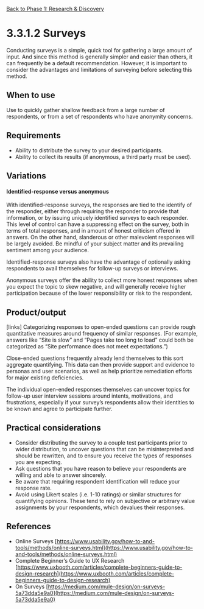 [Back to Phase 1: Research & Discovery](3-3-research.md)

# 3.3.1.2 Surveys

Conducting surveys is a simple, quick tool for gathering a large amount of input. And since this method is generally simpler and easier than others, it can frequently be a default recommendation. However, it is important to consider the advantages and limitations of surveying before selecting this method.

## When to use

Use to quickly gather shallow feedback from a large number of respondents, or from a set of respondents who have anonymity concerns.

## Requirements

- Ability to distribute the survey to your desired participants.
- Ability to collect its results (if anonymous, a third party must be used).

## Variations

#### **Identified-response** versus **anonymous**

With identified-response surveys, the responses are tied to the identify of the responder, either through requiring the responder to provide that information, or by issuing uniquely identified surveys to each responder. This level of control can have a suppressing effect on the survey, both in terms of total responses, and in amount of honest criticism offered in answers. On the other hand, slanderous or other malevolent responses will be largely avoided. Be mindful of your subject matter and its prevailing sentiment among your audience.

Identified-response surveys also have the advantage of optionally asking respondents to avail themselves for follow-up surveys or interviews.

Anonymous surveys offer the ability to collect more honest responses when you expect the topic to skew negative, and will generally receive higher participation because of the lower responsibility or risk to the respondent.

## Product/output

[links] Categorizing responses to open-ended questions can provide rough quantitative measures around frequency of similar responses. (For example, answers like “Site is slow” and “Pages take too long to load” could both be categorized as “Site performance does not meet expectations.”)

Close-ended questions frequently already lend themselves to this sort aggregate quantifying. This data can then provide support and evidence to personas and user scenarios, as well as help prioritize remediation efforts for major existing deficiencies.

The individual open-ended responses themselves can uncover topics for follow-up user interview sessions around intents, motivations, and frustrations, especially if your survey’s respondents allow their identities to be known and agree to participate further.

## Practical considerations

- Consider distributing the survey to a couple test participants prior to wider distribution, to uncover questions that can be misinterpreted and should be rewritten, and to ensure you receive the types of responses you are expecting.
- Ask questions that you have reason to believe your respondents are willing and able to answer sincerely.
- Be aware that requiring respondent identification will reduce your response rate.
- Avoid using Likert scales (i.e. 1-10 ratings) or similar structures for quantifying opinions. These tend to rely on subjective or arbitrary value assignments by your respondents, which devalues their responses.

## References

- Online Surveys [https://www.usability.gov/how-to-and-tools/methods/online-surveys.html](https://www.usability.gov/how-to-and-tools/methods/online-surveys.html)
- Complete Beginner’s Guide to UX Research [https://www.uxbooth.com/articles/complete-beginners-guide-to-design-research](https://www.uxbooth.com/articles/complete-beginners-guide-to-design-research)
- On Surveys [https://medium.com/mule-design/on-surveys-5a73dda5e9a0](https://medium.com/mule-design/on-surveys-5a73dda5e9a0)

